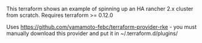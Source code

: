 This terraform shows an example of spinning up an HA rancher 2.x cluster from scratch. Requires terraform >= 0.12.0

Uses https://github.com/yamamoto-febc/terraform-provider-rke - you must manually download this provider and put it in ~/.terraform.d/plugins/
